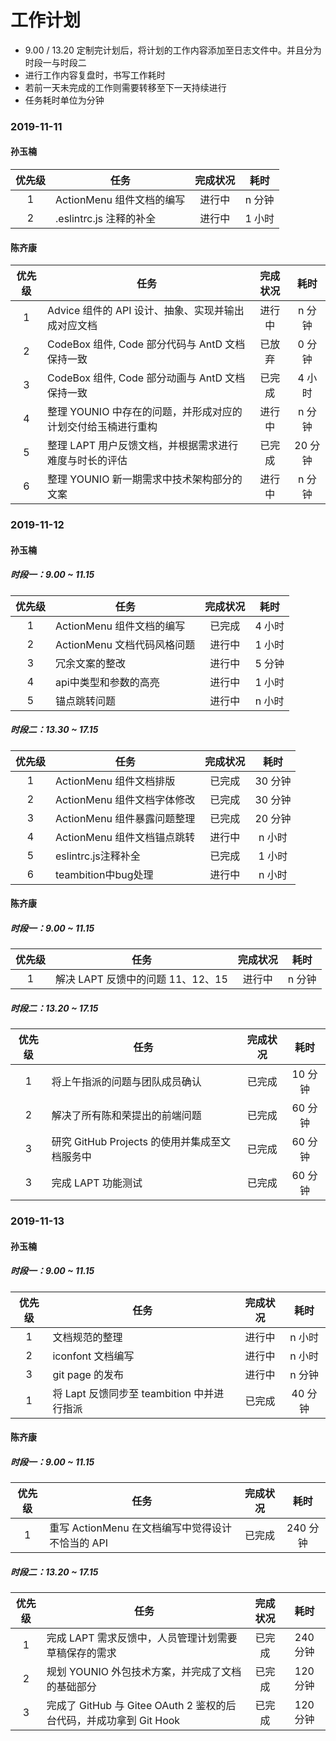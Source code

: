 # 工作计划

- 9.00 / 13.20 定制完计划后，将计划的工作内容添加至日志文件中。并且分为时段一与时段二
- 进行工作内容复盘时，书写工作耗时
- 若前一天未完成的工作则需要转移至下一天持续进行
- 任务耗时单位为分钟

### 2019-11-11

#### 孙玉楠

| 优先级 | 任务                      | 完成状况 |  耗时  |
| :----: | ------------------------- | :------: | :----: |
|   1    | ActionMenu 组件文档的编写 |  进行中  | n 分钟 |
|   2    | .eslintrc.js 注释的补全   |  进行中  | 1 小时 |

#### 陈齐康

| 优先级 | 任务                                                         | 完成状况 |  耗时   |
| :----: | ------------------------------------------------------------ | :------: | :-----: |
|   1    | Advice 组件的 API 设计、抽象、实现并输出成对应文档           |  进行中  | n 分钟  |
|   2    | CodeBox 组件, Code 部分代码与 AntD 文档保持一致              |  已放弃  | 0 分钟  |
|   3    | CodeBox 组件, Code 部分动画与 AntD 文档保持一致              |  已完成  | 4 小时  |
|   4    | 整理 YOUNIO 中存在的问题，并形成对应的计划交付给玉楠进行重构 |  进行中  | n 分钟  |
|   5    | 整理 LAPT 用户反馈文档，并根据需求进行难度与时长的评估       |  已完成  | 20 分钟 |
|   6    | 整理 YOUNIO 新一期需求中技术架构部分的文案                   |  进行中  | n 分钟  |

### 2019-11-12

#### 孙玉楠

##### 时段一：9.00 ~ 11.15

| 优先级 | 任务                      | 完成状况 |  耗时  |
| :----: | ------------------------- | :------: | :----: |
|   1    | ActionMenu 组件文档的编写 |  已完成  | 4 小时 |
|   2    | ActionMenu 文档代码风格问题 |  进行中  | 1 小时 |
|   3    | 冗余文案的整改 |  进行中  | 5 分钟 |
|   4    | api中类型和参数的高亮 |  进行中  | 1 小时 |
|   5    | 锚点跳转问题 |  进行中  | n 小时 |

##### 时段二：13.30 ~ 17.15

| 优先级 | 任务                      | 完成状况 |  耗时  |
| :----: | ------------------------- | :------: | :----: |
|   1    | ActionMenu 组件文档排版 |  已完成  | 30 分钟 |
|   2    | ActionMenu 组件文档字体修改 |  已完成  | 30 分钟 |
|   3    | ActionMenu 组件暴露问题整理 |  已完成  | 20 分钟 |
|   4    | ActionMenu 组件文档锚点跳转 |  进行中  | n 小时 |
|   5    | eslintrc.js注释补全 |  已完成  | 1 小时 |
|   6    | teambition中bug处理 |  进行中  | n 小时 |

#### 陈齐康

##### 时段一：9.00 ~ 11.15

| 优先级 | 任务                              | 完成状况 |  耗时  |
| :----: | --------------------------------- | :------: | :----: |
|   1    | 解决 LAPT 反馈中的问题 11、12、15 |  进行中  | n 分钟 |

##### 时段二：13.20 ~ 17.15

| 优先级 | 任务                              | 完成状况 |  耗时  |
| :----: | --------------------------------- | :------: | :----: |
|   1    | 将上午指派的问题与团队成员确认 |  已完成  | 10 分钟 |
|   2    | 解决了所有陈和荣提出的前端问题 |  已完成  | 60 分钟 |
|   3    | 研究 GitHub Projects 的使用并集成至文档服务中 |  已完成  | 60 分钟 |
|   3    | 完成 LAPT 功能测试 |  已完成  | 60 分钟 |

### 2019-11-13

#### 孙玉楠

##### 时段一：9.00 ~ 11.15

| 优先级 | 任务                      | 完成状况 |  耗时  |
| :----: | ------------------------- | :------: | :----: |
|   1    | 文档规范的整理 |  进行中  | n 小时 |
|   2    | iconfont 文档编写 |  进行中  | n 小时 |
|   3    | git page 的发布 |  进行中  | n 分钟 |
|   1    | 将 Lapt 反馈同步至 teambition 中并进行指派 |  已完成  | 40 分钟 |

#### 陈齐康

##### 时段一：9.00 ~ 11.15

| 优先级 | 任务                              | 完成状况 |  耗时  |
| :----: | --------------------------------- | :------: | :----: |
|   1    | 重写 ActionMenu 在文档编写中觉得设计不恰当的 API |  已完成  | 240 分钟 |

##### 时段二：13.20 ~ 17.15

| 优先级 | 任务                              | 完成状况 |  耗时  |
| :----: | --------------------------------- | :------: | :----: |
|   1    | 完成 LAPT 需求反馈中，人员管理计划需要草稿保存的需求 |  已完成  | 240 分钟 |
|   2    | 规划 YOUNIO 外包技术方案，并完成了文档的基础部分 |  已完成  | 120 分钟 |
|   3    | 完成了 GitHub 与 Gitee OAuth 2 鉴权的后台代码，并成功拿到 Git Hook |  已完成  | 120 分钟 |